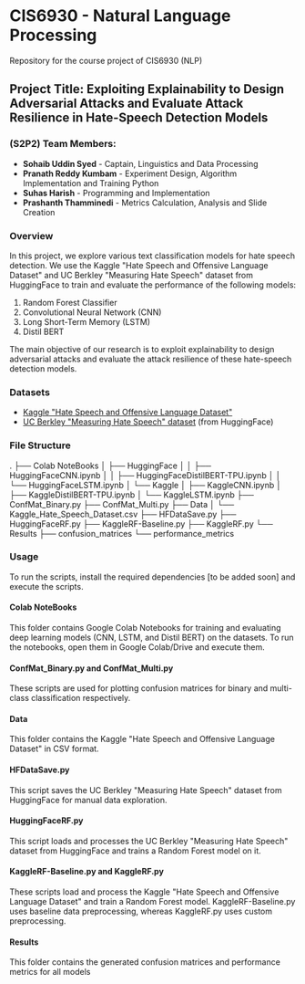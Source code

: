 # CIS6930 - Natural Language Processing 

Repository for the course project of CIS6930 (NLP)

## Project Title: Exploiting Explainability to Design Adversarial Attacks and Evaluate Attack Resilience in Hate-Speech Detection Models

### (S2P2) Team Members:

-   **Sohaib Uddin Syed** - Captain, Linguistics and Data Processing
-   **Pranath Reddy Kumbam** - Experiment Design, Algorithm Implementation and Training Python
-   **Suhas Harish** - Programming and Implementation
-   **Prashanth Thamminedi** - Metrics Calculation, Analysis and Slide Creation

### Overview

In this project, we explore various text classification models for hate speech detection. We use the Kaggle "Hate Speech and Offensive Language Dataset" and UC Berkley "Measuring Hate Speech" dataset from HuggingFace to train and evaluate the performance of the following models:

1.  Random Forest Classifier
2.  Convolutional Neural Network (CNN)
3.  Long Short-Term Memory (LSTM)
4.  Distil BERT

The main objective of our research is to exploit explainability to design adversarial attacks and evaluate the attack resilience of these hate-speech detection models.

### Datasets

-   [Kaggle "Hate Speech and Offensive Language Dataset"](https://www.kaggle.com/datasets/mrmorj/hate-speech-and-offensive-language-dataset)
-   [UC Berkley "Measuring Hate Speech" dataset](https://huggingface.co/datasets/ucberkeley-dlab/measuring-hate-speech) (from HuggingFace)

### File Structure
.
├── Colab NoteBooks
│   ├── HuggingFace
│   │   ├── HuggingFaceCNN.ipynb
│   │   ├── HuggingFaceDistilBERT-TPU.ipynb
│   │   └── HuggingFaceLSTM.ipynb
│   └── Kaggle
│       ├── KaggleCNN.ipynb
│       ├── KaggleDistilBERT-TPU.ipynb
│       └── KaggleLSTM.ipynb
├── ConfMat_Binary.py
├── ConfMat_Multi.py
├── Data
│   └── Kaggle_Hate_Speech_Dataset.csv
├── HFDataSave.py
├── HuggingFaceRF.py
├── KaggleRF-Baseline.py
├── KaggleRF.py
└── Results
    ├── confusion_matrices
    └── performance_metrics

### Usage

To run the scripts, install the required dependencies [to be added soon] and execute the scripts.

#### Colab NoteBooks

This folder contains Google Colab Notebooks for training and evaluating deep learning models (CNN, LSTM, and Distil BERT) on the datasets. To run the notebooks, open them in Google Colab/Drive and execute them.

#### ConfMat_Binary.py and ConfMat_Multi.py

These scripts are used for plotting confusion matrices for binary and multi-class classification respectively. 

#### Data

This folder contains the Kaggle "Hate Speech and Offensive Language Dataset" in CSV format. 

#### HFDataSave.py

This script saves the UC Berkley "Measuring Hate Speech" dataset from HuggingFace for manual data exploration. 

#### HuggingFaceRF.py

This script loads and processes the UC Berkley "Measuring Hate Speech" dataset from HuggingFace and trains a Random Forest model on it. 

#### KaggleRF-Baseline.py and KaggleRF.py

These scripts load and process the Kaggle "Hate Speech and Offensive Language Dataset" and train a Random Forest model. KaggleRF-Baseline.py uses baseline data preprocessing, whereas KaggleRF.py uses custom preprocessing. 

#### Results

This folder contains the generated confusion matrices and performance metrics for all models
